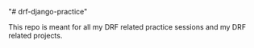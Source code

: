 "# drf-django-practice" 

This repo is meant for all my DRF related practice sessions and my DRF related projects. 
